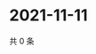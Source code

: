 # 2021-11-11

共 0 条

<!-- BEGIN WEIBO -->
<!-- 最后更新时间 Thu Nov 11 2021 08:38:56 GMT+0800 (China Standard Time) -->

<!-- END WEIBO -->
